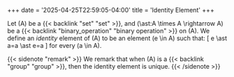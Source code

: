 +++
date = '2025-04-25T22:59:05-04:00'
title = 'Identity Element'
+++

Let \(A\) be a {{< backlink "set" "set" >}}, and
\(\ast:A \times A \rightarrow A\) be a
{{< backlink "binary_operation" "binary operation" >}} on \(A\).
We define an _identity_ element of \(A\) to be an element \(e \in A\)
such that:
\[
e \ast a=a \ast e=a
\]
for every \(a \in A\).

{{< sidenote "remark" >}}
We remark that when \(A\) is a {{< backlink "group" "group" >}}, then the
identity element is unique.
{{< /sidenote >}}


